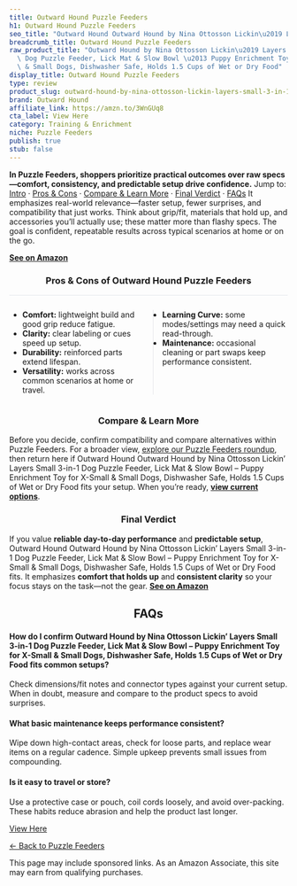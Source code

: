 ```yaml
---
title: Outward Hound Puzzle Feeders
h1: Outward Hound Puzzle Feeders
seo_title: "Outward Hound Outward Hound by Nina Ottosson Lickin\u2019 Layers\u2026"
breadcrumb_title: Outward Hound Puzzle Feeders
raw_product_title: "Outward Hound by Nina Ottosson Lickin\u2019 Layers Small 3-in-1\
  \ Dog Puzzle Feeder, Lick Mat & Slow Bowl \u2013 Puppy Enrichment Toy for X-Small\
  \ & Small Dogs, Dishwasher Safe, Holds 1.5 Cups of Wet or Dry Food"
display_title: Outward Hound Puzzle Feeders
type: review
product_slug: outward-hound-by-nina-ottosson-lickin-layers-small-3-in-1-dog-puzzle-fe-714d7c80
brand: Outward Hound
affiliate_link: https://amzn.to/3WnGUq8
cta_label: View Here
category: Training & Enrichment
niche: Puzzle Feeders
publish: true
stub: false
---
```


<div id="intro" class="full-width"><p><strong>In Puzzle Feeders, shoppers prioritize practical outcomes over raw specs&mdash;comfort, consistency, and predictable setup drive confidence.</strong> Jump to: <a href="#intro">Intro</a> · <a href="#pros-cons">Pros &amp; Cons</a> · <a href="#compare-more">Compare &amp; Learn More</a> · <a href="#verdict">Final Verdict</a> · <a href="#faqs">FAQs</a> It emphasizes real-world relevance&mdash;faster setup, fewer surprises, and compatibility that just works. Think about grip/fit, materials that hold up, and accessories you’ll actually use; these matter more than flashy specs. The goal is confident, repeatable results across typical scenarios at home or on the go.</p><p><a href="https://amzn.to/3WnGUq8" rel="nofollow sponsored noopener" target="_blank"><strong>See on Amazon</strong></a></p></div>
<h3 id="pros-cons" style="text-align:center;">Pros &amp; Cons of Outward Hound Puzzle Feeders</h3>
<div class="pc-grid" style="display:grid;grid-template-columns:1fr 1fr;gap:16px;border-top:1px solid #e5e7eb;padding-top:12px;">
  <ul>
    <li><strong>Comfort:</strong> lightweight build and good grip reduce fatigue.</li>
    <li><strong>Clarity:</strong> clear labeling or cues speed up setup.</li>
    <li><strong>Durability:</strong> reinforced parts extend lifespan.</li>
    <li><strong>Versatility:</strong> works across common scenarios at home or travel.</li>
  </ul>
  <ul style="border-left:1px solid #e5e7eb;padding-left:16px;">
    <li><strong>Learning Curve:</strong> some modes/settings may need a quick read-through.</li>
    <li><strong>Maintenance:</strong> occasional cleaning or part swaps keep performance consistent.</li>
  </ul>
</div>


<h3 id="compare-more" style="text-align:center;">Compare &amp; Learn More</h3>
<p>Before you decide, confirm compatibility and compare alternatives within Puzzle Feeders. For a broader view, <a href="#">explore our Puzzle Feeders roundup</a>, then return here if Outward Hound Outward Hound by Nina Ottosson Lickin’ Layers Small 3-in-1 Dog Puzzle Feeder, Lick Mat & Slow Bowl &ndash; Puppy Enrichment Toy for X-Small & Small Dogs, Dishwasher Safe, Holds 1.5 Cups of Wet or Dry Food fits your setup. When you’re ready, <a href="https://amzn.to/3WnGUq8" rel="nofollow sponsored noopener" target="_blank"><strong>view current options</strong></a>.</p>

<h3 id="verdict" style="text-align:center;">Final Verdict</h3>
<p>If you value <strong>reliable day-to-day performance</strong> and <strong>predictable setup</strong>, Outward Hound Outward Hound by Nina Ottosson Lickin’ Layers Small 3-in-1 Dog Puzzle Feeder, Lick Mat & Slow Bowl &ndash; Puppy Enrichment Toy for X-Small & Small Dogs, Dishwasher Safe, Holds 1.5 Cups of Wet or Dry Food fits. It emphasizes <strong>comfort that holds up</strong> and <strong>consistent clarity</strong> so your focus stays on the task&mdash;not the gear. <a href="https://amzn.to/3WnGUq8" rel="nofollow sponsored noopener" target="_blank"><strong>See on Amazon</strong></a></p>

<h2 id="faqs" style="text-align:center;">FAQs</h2>
<h4><strong>How do I confirm Outward Hound by Nina Ottosson Lickin’ Layers Small 3-in-1 Dog Puzzle Feeder, Lick Mat & Slow Bowl &ndash; Puppy Enrichment Toy for X-Small & Small Dogs, Dishwasher Safe, Holds 1.5 Cups of Wet or Dry Food fits common setups?</strong></h4>
<p>Check dimensions/fit notes and connector types against your current setup. When in doubt, measure and compare to the product specs to avoid surprises.</p>
<h4><strong>What basic maintenance keeps performance consistent?</strong></h4>
<p>Wipe down high-contact areas, check for loose parts, and replace wear items on a regular cadence. Simple upkeep prevents small issues from compounding.</p>
<h4><strong>Is it easy to travel or store?</strong></h4>
<p>Use a protective case or pouch, coil cords loosely, and avoid over-packing. These habits reduce abrasion and help the product last longer.</p>

<p><a class="btn" href="https://amzn.to/3WnGUq8" target="_blank" rel="nofollow sponsored noopener">View Here</a></p>
<p><a href="/roundups/training-enrichment/puzzle-feeders/">← Back to Puzzle Feeders</a></p>
<aside class="disclosure">This page may include sponsored links. As an Amazon Associate, this site may earn from qualifying purchases.</aside>
